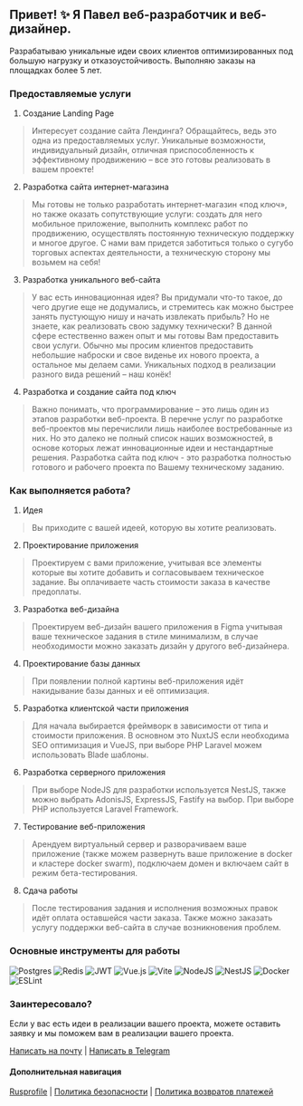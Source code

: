## Привет! ✨ Я Павел веб-разработчик и веб-дизайнер.
Разрабатываю уникальные идеи своих клиентов оптимизированных под большую нагрузку и отказоустойчивость. Выполняю заказы на площадках более 5 лет.

### Предоставляемые услуги
1. Создание Landing Page
> Интересует создание сайта Лендинга? Обращайтесь, ведь это одна из предоставляемых услуг. Уникальные возможности, индивидуальный дизайн, отличная приспособленность к эффективному продвижению – все это готовы реализовать в вашем проекте!
2. Разработка сайта интернет-магазина
> Мы готовы не только разработать интернет-магазин «под ключ», но также оказать сопутствующие услуги: создать для него мобильное приложение, выполнить комплекс работ по продвижению, осуществлять постоянную техническую поддержку и многое другое. С нами вам придется заботиться только о сугубо торговых аспектах деятельности, а техническую сторону мы возьмем на себя!
3. Разработка уникального веб-сайта
> У вас есть инновационная идея? Вы придумали что-то такое, до чего другие еще не додумались, и стремитесь как можно быстрее занять пустующую нишу и начать извлекать прибыль? Но не знаете, как реализовать свою задумку технически? В данной сфере естественно важен опыт и мы готовы Вам предоставить свои услуги. Обычно мы просим клиентов предоставить небольшие наброски и свое виденье их нового проекта, а остальное мы делаем сами. Уникальных подход в реализации разного вида решений – наш конёк!
4. Разработка и создание сайта под ключ
> Важно понимать, что программирование – это лишь один из этапов разработки веб-проекта. В перечне услуг по разработке веб-проектов мы перечислили лишь наиболее востребованные из них. Но это далеко не полный список наших возможностей, в основе которых лежат инновационные идеи и нестандартные решения. Разработка сайта под ключ - это разработка полностью готового и рабочего проекта по Вашему техническому заданию.

### Как выполняется работа?
1. Идея 
> Вы приходите с вашей идеей, которую вы хотите реализовать.
2. Проектирование приложения
> Проектируем с вами приложение, учитывая все элементы которые вы хотите добавить и согласовываем техническое задание. Вы оплачиваете часть стоимости заказа в качестве предоплаты.
3. Разработка веб-дизайна
> Проектируем веб-дизайн вашего приложения в Figma учитывая ваше техническое задания в стиле минимализм, в случае необходимости можно заказать дизайн у другого веб-дизайнера.
4. Проектирование базы данных
> При появлении полной картины веб-приложения идёт накидывание базы данных и её оптимизация.
5. Разработка клиентской части приложения
> Для начала выбирается фреймворк в зависимости от типа и стоимости приложения. В основном это NuxtJS если необходима SEO оптимизация и VueJS, при выборе PHP Laravel можем использовать Blade шаблоны.
6. Разработка серверного приложения
> При выборе NodeJS для разработки используется NestJS, также можно выбрать AdonisJS, ExpressJS, Fastify на выбор. При выборе PHP используется Laravel Framework.
7. Тестирование веб-приложения
> Арендуем виртуальный сервер и разворачиваем ваше приложение (также можем развернуть ваше приложение в docker и кластере docker swarm), подключаем домен и включаем сайт в режим бета-тестирования.
8. Сдача работы
> После тестирования задания и исполнения возможных правок идёт оплата оставшейся части заказа. Также можно заказать услугу поддержки веб-сайта в случае возникновения проблем.

### Основные инструменты для работы
![Postgres](https://img.shields.io/badge/postgres-%23316192.svg?style=for-the-badge&logo=postgresql&logoColor=white)
![Redis](https://img.shields.io/badge/redis-%23DD0031.svg?style=for-the-badge&logo=redis&logoColor=white)
![JWT](https://img.shields.io/badge/JWT-black?style=for-the-badge&logo=JSON%20web%20tokens)
![Vue.js](https://img.shields.io/badge/vuejs-%2335495e.svg?style=for-the-badge&logo=vuedotjs&logoColor=%234FC08D)
![Vite](https://img.shields.io/badge/vite-%23646CFF.svg?style=for-the-badge&logo=vite&logoColor=white)
![NodeJS](https://img.shields.io/badge/node.js-6DA55F?style=for-the-badge&logo=node.js&logoColor=white)
![NestJS](https://img.shields.io/badge/nestjs-%23E0234E.svg?style=for-the-badge&logo=nestjs&logoColor=white)
![Docker](https://img.shields.io/badge/docker-%230db7ed.svg?style=for-the-badge&logo=docker&logoColor=white)
![ESLint](https://img.shields.io/badge/ESLint-4B3263?style=for-the-badge&logo=eslint&logoColor=white)

### Заинтересовало?
Если у вас есть идеи в реализации вашего проекта, можете оставить заявку и мы поможем вам в реализации вашего проекта.

[Написать на почту](mailto:hello@hoya.ai) | [Написать в Telegram](https://t.me/fokura)

#### Дополнительная навигация
[Rusprofile](https://www.rusprofile.ru/ip/319450100018975) | [Политика безопасности](./security.md) | [Политика возвратов платежей](./refund-policy.md)
